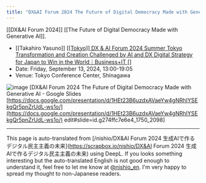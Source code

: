 ```yaml
---
title: "DX&AI Forum 2024 The Future of Digital Democracy Made with Generative AI"
---
```


[[DX&AI Forum 2024]] [[The Future of Digital Democracy Made with Generative AI]].
- [[Takahiro Yasuno]]
[[[Tokyo]] DX & AI Forum 2024 Summer Tokyo Transformation and Creation Challenged by AI and DX Digital Strategy for Japan to Win in the World｜Business+IT []](https://www.sbbit.jp/eventinfo/80377)
- Date: Friday, September 13, 2024, 13:00-19:05
- Venue: Tokyo Conference Center, Shinagawa

![image](https://gyazo.com/975f1c959e4069433f3632f258ca7f75/thumb/1000)
[DX&AI Forum 2024 The Future of Digital Democracy Made with Generative AI - Google Slides [https://docs.google.com/presentation/d/1HEt23B6uzdxAVaeYw4gNRhIYSEkgQr5pnZrUdL-ws1o/](https://docs.google.com/presentation/d/1HEt23B6uzdxAVaeYw4gNRhIYSEkgQr5pnZrUdL-ws1o/) edit#slide=id.g274ffc7e6e4_1750_2098]

---
This page is auto-translated from [/nishio/DX&AI Forum 2024 生成AIで作るデジタル民主主義の未来](https://scrapbox.io/nishio/DX&AI Forum 2024 生成AIで作るデジタル民主主義の未来) using DeepL. If you looks something interesting but the auto-translated English is not good enough to understand it, feel free to let me know at [@nishio_en](https://twitter.com/nishio_en). I'm very happy to spread my thought to non-Japanese readers.